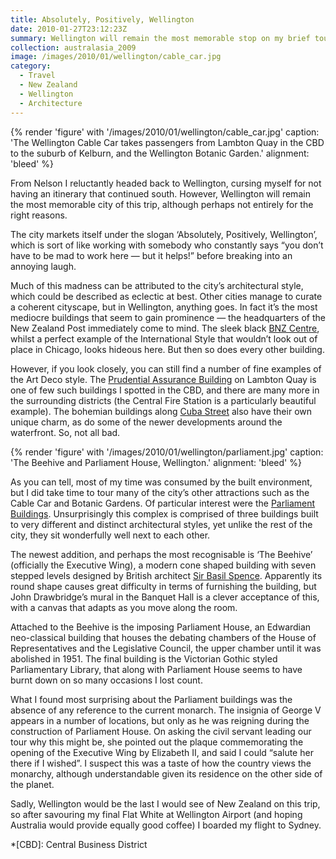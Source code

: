 ```yaml
---
title: Absolutely, Positively, Wellington
date: 2010-01-27T23:12:23Z
summary: Wellington will remain the most memorable stop on my brief tour of New Zealand, although perhaps not entirely for the right reasons.
collection: australasia_2009
image: /images/2010/01/wellington/cable_car.jpg
category:
  - Travel
  - New Zealand
  - Wellington
  - Architecture
---
```

{% render 'figure' with '/images/2010/01/wellington/cable_car.jpg'
  caption: 'The Wellington Cable Car takes passengers from Lambton Quay in the CBD to the suburb of Kelburn, and the Wellington Botanic Garden.'
  alignment: 'bleed'
%}

From Nelson I reluctantly headed back to Wellington, cursing myself for not having an itinerary that continued south. However, Wellington will remain the most memorable city of this trip, although perhaps not entirely for the right reasons.

The city markets itself under the slogan ‘Absolutely, Positively, Wellington’, which is sort of like working with somebody who constantly says “you don’t have to be mad to work here — but it helps!” before breaking into an annoying laugh.

Much of this madness can be attributed to the city’s architectural style, which could be described as eclectic at best. Other cities manage to curate a coherent cityscape, but in Wellington, anything goes. In fact it’s the most mediocre buildings that seem to gain prominence — the headquarters of the New Zealand Post immediately come to mind. The sleek black [BNZ Centre][1], whilst a perfect example of the International Style that wouldn’t look out of place in Chicago, looks hideous here. But then so does every other building.

However, if you look closely, you can still find a number of fine examples of the Art Deco style. The [Prudential Assurance Building][2] on Lambton Quay is one of few such buildings I spotted in the CBD, and there are many more in the surrounding districts (the Central Fire Station is a particularly beautiful example). The bohemian buildings along [Cuba Street][3] also have their own unique charm, as do some of the newer developments around the waterfront. So, not all bad.

{% render 'figure' with '/images/2010/01/wellington/parliament.jpg'
  caption: 'The Beehive and Parliament House, Wellington.'
  alignment: 'bleed'
%}

As you can tell, most of my time was consumed by the built environment, but I did take time to tour many of the city’s other attractions such as the Cable Car and Botanic Gardens. Of particular interest were the [Parliament Buildings][4]. Unsurprisingly this complex is comprised of three buildings built to very different and distinct architectural styles, yet unlike the rest of the city, they sit wonderfully well next to each other.

The newest addition, and perhaps the most recognisable is ‘The Beehive’ (officially the Executive Wing), a modern cone shaped building with seven stepped levels designed by British architect [Sir Basil Spence][5]. Apparently its round shape causes great difficulty in terms of furnishing the building, but John Drawbridge’s mural in the Banquet Hall is a clever acceptance of this, with a canvas that adapts as you move along the room.

Attached to the Beehive is the imposing Parliament House, an Edwardian neo-classical building that houses the debating chambers of the House of Representatives and the Legislative Council, the upper chamber until it was abolished in 1951. The final building is the Victorian Gothic styled Parliamentary Library, that along with Parliament House seems to have burnt down on so many occasions I lost count.

What I found most surprising about the Parliament buildings was the absence of any reference to the current monarch. The insignia of George V appears in a number of locations, but only as he was reigning during the construction of Parliament House. On asking the civil servant leading our tour why this might be, she pointed out the plaque commemorating the opening of the Executive Wing by Elizabeth II, and said I could “salute her there if I wished”. I suspect this was a taste of how the country views the monarchy, although understandable given its residence on the other side of the planet.

Sadly, Wellington would be the last I would see of New Zealand on this trip, so after savouring my final Flat White at Wellington Airport (and hoping Australia would provide equally good coffee) I boarded my flight to Sydney.

[1]: https://en.wikipedia.org/wiki/BNZ_Centre
[2]: http://discover.natlib.govt.nz/logicrouter/servlet/LogicRouter?PAGE=object&OUTPUTXSL=object.xsl&pm_RC=REPO03DB&pm_OI=2298&pm_GT=Y&pm_IAC=Y&api_1=GET_OBJECT_XML
[3]: https://en.wikipedia.org/wiki/Cuba_Street,_Wellington
[4]: http://www.parliament.nz/en-NZ/AboutParl/HstBldgs/Buildings/
[5]: http://www.basilspence.org.uk/

*[CBD]: Central Business District
